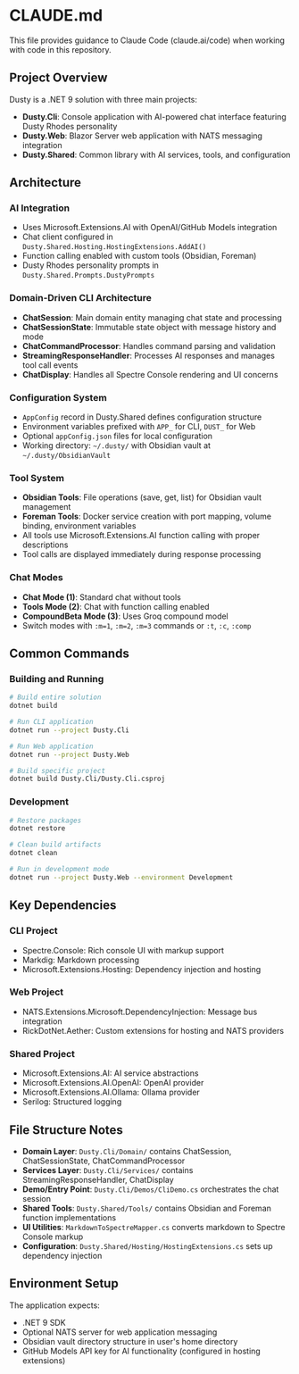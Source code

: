 # CLAUDE.md

This file provides guidance to Claude Code (claude.ai/code) when working with code in this repository.

## Project Overview

Dusty is a .NET 9 solution with three main projects:
- **Dusty.Cli**: Console application with AI-powered chat interface featuring Dusty Rhodes personality
- **Dusty.Web**: Blazor Server web application with NATS messaging integration
- **Dusty.Shared**: Common library with AI services, tools, and configuration

## Architecture

### AI Integration
- Uses Microsoft.Extensions.AI with OpenAI/GitHub Models integration
- Chat client configured in `Dusty.Shared.Hosting.HostingExtensions.AddAI()`
- Function calling enabled with custom tools (Obsidian, Foreman)
- Dusty Rhodes personality prompts in `Dusty.Shared.Prompts.DustyPrompts`

### Domain-Driven CLI Architecture
- **ChatSession**: Main domain entity managing chat state and processing
- **ChatSessionState**: Immutable state object with message history and mode
- **ChatCommandProcessor**: Handles command parsing and validation
- **StreamingResponseHandler**: Processes AI responses and manages tool call events
- **ChatDisplay**: Handles all Spectre Console rendering and UI concerns

### Configuration System
- `AppConfig` record in Dusty.Shared defines configuration structure
- Environment variables prefixed with `APP_` for CLI, `DUST_` for Web
- Optional `appConfig.json` files for local configuration
- Working directory: `~/.dusty/` with Obsidian vault at `~/.dusty/ObsidianVault`

### Tool System
- **Obsidian Tools**: File operations (save, get, list) for Obsidian vault management
- **Foreman Tools**: Docker service creation with port mapping, volume binding, environment variables
- All tools use Microsoft.Extensions.AI function calling with proper descriptions
- Tool calls are displayed immediately during response processing

### Chat Modes
- **Chat Mode (1)**: Standard chat without tools
- **Tools Mode (2)**: Chat with function calling enabled
- **CompoundBeta Mode (3)**: Uses Groq compound model
- Switch modes with `:m=1`, `:m=2`, `:m=3` commands or `:t`, `:c`, `:comp`

## Common Commands

### Building and Running
```bash
# Build entire solution
dotnet build

# Run CLI application
dotnet run --project Dusty.Cli

# Run Web application
dotnet run --project Dusty.Web

# Build specific project
dotnet build Dusty.Cli/Dusty.Cli.csproj
```

### Development
```bash
# Restore packages
dotnet restore

# Clean build artifacts
dotnet clean

# Run in development mode
dotnet run --project Dusty.Web --environment Development
```

## Key Dependencies

### CLI Project
- Spectre.Console: Rich console UI with markup support
- Markdig: Markdown processing
- Microsoft.Extensions.Hosting: Dependency injection and hosting

### Web Project  
- NATS.Extensions.Microsoft.DependencyInjection: Message bus integration
- RickDotNet.Aether: Custom extensions for hosting and NATS providers

### Shared Project
- Microsoft.Extensions.AI: AI service abstractions
- Microsoft.Extensions.AI.OpenAI: OpenAI provider
- Microsoft.Extensions.AI.Ollama: Ollama provider
- Serilog: Structured logging

## File Structure Notes

- **Domain Layer**: `Dusty.Cli/Domain/` contains ChatSession, ChatSessionState, ChatCommandProcessor
- **Services Layer**: `Dusty.Cli/Services/` contains StreamingResponseHandler, ChatDisplay
- **Demo/Entry Point**: `Dusty.Cli/Demos/CliDemo.cs` orchestrates the chat session
- **Shared Tools**: `Dusty.Shared/Tools/` contains Obsidian and Foreman function implementations
- **UI Utilities**: `MarkdownToSpectreMapper.cs` converts markdown to Spectre Console markup
- **Configuration**: `Dusty.Shared/Hosting/HostingExtensions.cs` sets up dependency injection

## Environment Setup

The application expects:
- .NET 9 SDK
- Optional NATS server for web application messaging
- Obsidian vault directory structure in user's home directory
- GitHub Models API key for AI functionality (configured in hosting extensions)
